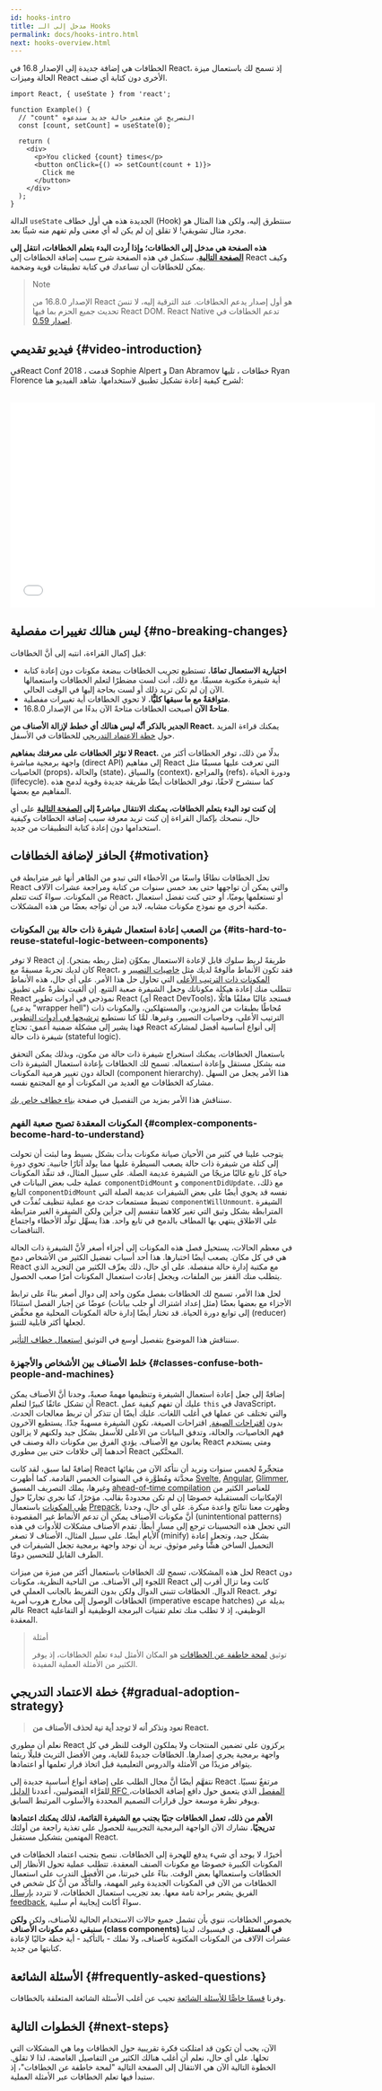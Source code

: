 ```yaml
---
id: hooks-intro
title: مدخل إلى الـ Hooks
permalink: docs/hooks-intro.html
next: hooks-overview.html
---
```


الخطافات هي إضافة جديدة إلى الإصدار 16.8 في React، إذ تسمح لك باستعمال ميزة الحالة وميزات React الأخرى دون كتابة أي صنف.

```js{4,5}
import React, { useState } from 'react';

function Example() {
  // "count" التصريح عن متغير حالة جديد سندعوه
  const [count, setCount] = useState(0);

  return (
    <div>
      <p>You clicked {count} times</p>
      <button onClick={() => setCount(count + 1)}>
        Click me
      </button>
    </div>
  );
}
```

الدالة `useState` الجديدة هذه هي أول خطاف (Hook) سنتطرق إليه، ولكن هذا المثال هو مجرد مثال تشويقي! لا تقلق إن لم يكن له أي معنى ولم تفهم منه شيئًا بعد.

**هذه الصفحة هي مدخل إلى الخطافات؛ وإذا أردت البدء بتعلم الخطافات، انتقل إلى [الصفحة التالية](/docs/hooks-overview.html).** سنكمل في هذه الصفحة شرح سبب إضافة الخطافات إلى React وكيف يمكن للخطافات أن تساعدك في كتابة تطبيقات قوية وضخمة.

>Note
>
> الإصدار 16.8.0 من React هو أول إصدار يدعم الخطافات. عند الترقية إليه، لا تنسَ تحديث جميع الحزم بما فيها React DOM.
> React Native تدعم الخطافات في [اصدار 0.59](https://facebook.github.io/react-native/blog/2019/03/12/releasing-react-native-059).

## فيديو تقديمي {#video-introduction}

فيReact Conf 2018  ، قدمت Sophie Alpert و Dan Abramov خطافات ، تليها Ryan Florence لشرح كيفية إعادة تشكيل تطبيق لاستخدامها. شاهد الفيديو هنا:

<br>

<iframe width="650" height="366" src="//www.youtube.com/embed/dpw9EHDh2bM" frameborder="0" allowfullscreen></iframe>

## ليس هنالك تغييرات مفصلية {#no-breaking-changes}

قبل إكمال القراءة، انتبه إلى أنَّ الخطافات:

* **اختيارية الاستعمال تمامًا.** تستطيع تجريب الخطافات ببضعة مكونات دون إعادة كتابة أية شيفرة مكتوبة مسبقًا. مع ذلك، أنت لست مضطرًا لتعلم الخطافات واستعمالها الآن إن لم تكن تريد ذلك أو لست بحاجة إليها في الوقت الحالي.
* **متوافقةٌ مع ما سبقها كليًّا.** لا تحوي الخطافات أية تغييرات مفصلية.
* **متاحةٌ الآن** أصبحت الخطافات متاحةً الآن بدءًا من الإصدار 16.8.0.

**الجدير بالذكر أنَّه ليس هنالك أي خطط لإزالة الأصناف من React.** يمكنك قراءة المزيد حول [خطة الاعتماد التدريجي](#gradual-adoption-strategy) للخطافات في الأسفل.

**لا تؤثر الخطافات على معرفتك بمفاهيم React.** بدلًا من ذلك، توفر الخطافات أكثر من واجهة برمجية مباشرة (direct API) إلى مفاهيم React التي تعرفت عليها مسبقًا مثل الخاصيات (props)، والحالة (state)، والسياق (context)، والمراجع (refs)، ودورة الحياة (lifecycle). كما سنشرح لاحقًا، توفر الخطافات أيضًا طريقة جديدة وقوية لدمج هذه المفاهيم مع بعضها.

**إن كنت تود البدء بتعلم الخطافات، يمكنك الانتقال مباشرةً إلى  [الصفحة التالية](/docs/hooks-overview.html)** على أي حال، ننصحك بإكمال القراءة إن كنت تريد معرفة سبب إضافة الخطافات وكيفية استخدامها دون إعادة كتابة التطبيقات من جديد.

## الحافز لإضافة الخطافات {#motivation}

تحل الخطافات نطاقًا واسعًا من الأخطاء التي تبدو من الظاهر أنها غير مترابطة في React والتي يمكن أن تواجهها حتى بعد خمس سنوات من كتابة ومراجعة عشرات الآلاف من المكونات. سواءً كنت تتعلم React، أو تستعلمها يوميًا، أو حتى كنت تفضل استعمال مكتبة أخرى مع نموذج مكونات مشابه، لابد من أن تواجه بعضًا من هذه المشكلات.

### من الصعب إعادة استعمال شيفرة ذات حالة بين المكونات {#its-hard-to-reuse-stateful-logic-between-components}

لا توفر React طريقةً لربط سلوك قابل لإعادة الاستعمال بمكوِّن (مثل ربطه بمتجر). إن كان لديك تجربةً مسبقةً مع React، فقد تكون الأنماط مألوفةً لديك مثل [خاصيات التصيير](/docs/render-props.html) و [المكونات ذات الترتيب الأعلى](/docs/higher-order-components.html) التي تحاول حل هذا الأمر. على أي حال، هذه الأنماط تتطلب منك إعادة هيكلة مكوناتك وجعل الشيفرة صعبة التتبع. إن ألقيت نظرةً على تطبيق React نموذجي في أدوات تطوير React (أي React DevTools)، فستجد غالبًا مغلفًا هائلًا (يدعى "wrapper hell") مُحاطًا بطبقات من المزودين، والمستهلكين، والمكونات ذات الترتيب الأعلى، وخاصيات التصيير، وغيرها. لمَّا كنا نستطيع [ترشيحها في أدوات التطوير](https://github.com/facebook/react-devtools/pull/503), فهذا يشير إلى مشكلة ضمنية أعمق: تحتاج React إلى أنواع أساسية أفضل لمشاركة شيفرة ذات حالة (stateful logic).

باستعمال الخطافات، يمكنك استخراج شيفرة ذات حالة من مكون، وبذلك يمكن التحقق منه بشكل مستقل وإعادة استعماله. تسمح لك الخطافات بإعادة استعمال الشيفرة ذات الحالة دون تغيير هرمية المكونات (component hierarchy). هذا الأمر يجعل من السهل مشاركة الخطافات مع العديد من المكونات أو مع المجتمع نفسه.

سنناقش هذا الأمر بمزيد من التفصيل في صفحة [بناء خطاف خاص بك](/docs/hooks-custom.html).

### المكونات المعقدة تصبح صعبة الفهم {#complex-components-become-hard-to-understand}

يتوجب علينا في كثير من الأحيان صيانة مكونات بدأت بشكل بسيط وما لبثت أن تحولت إلى كتلة من شيفرة ذات حالة يصعب السيطرة عليها مما يولد آثارًا جانبية. تحوي دورة حياة كل تابع غالبًا مزيجًا من الشيفرة عديمة الصلة. على سبيل المثال، قد تنفِّذ المكونات عملية جلب بعض البيانات في  `componentDidMount` و `componentDidUpdate`. مع ذلك، التابع `componentDidMount` نفسه قد يحوي أيضًا على بعض الشيفرات عديمة الصلة التي تضبط مستمعات حدث مع عملية تنظيف نُفذِّت في `componentWillUnmount`. الشيفرة المترابطة بشكل وثيق التي تغير كلاهما تنقسم إلى جزأين ولكن الشيفرة الغير مترابطة على الاطلاق ينتهي بها المطاف بالدمج في تابع واحد. هذا يسهِّل تولّد الأخطاء واجتماع التناقضات.

في معظم الحالات، يستحيل فصل هذه المكونات إلى أجزاء أصغر لأنَّ الشيفرة ذات الحالة هي في كل مكان. يصعب أيضًا اختبارها. هذا أحد أسباب تفضيل الكثير من الأشخاص دمج React مع مكتبة إدارة حالة منفصلة. على أي حال، ذلك يعرِّف الكثير من التجريد الذي يتطلب منك القفز بين الملفات، ويجعل إعادت استعمال المكونات أمرًا صعب الحصول.

لحل هذا الأمر، تسمح لك الخطافات بفصل مكون واحد إلى دوال أصغر بناءً على ترابط الأجزاء مع بعضها بعضًا (مثل إعداد اشتراك أو جلب بيانات) عوضًا عن إجبار الفصل استنادًا إلى توابع دورة الحياة. قد تختار أيضًا إدارة حالة المكونات المحلية مع مخفِّض (reducer) لجعلها أكثر قابلية للتنبؤ.

سنناقش هذا الموضوع بتفصيل أوسع في التوثيق [استعمال خطاف التأثير](/docs/hooks-effect.html#tip-use-multiple-effects-to-separate-concerns).

### خلط الأصناف بين الأشخاص والأجهزة {#classes-confuse-both-people-and-machines}

إضافةً إلى جعل إعادة استعمال الشيفرة وتنظيمها مهمةً صعبةً، وجدنا أنَّ الأصناف يمكن أن تشكل عائقًا كبيرًا لتعلم React. عليك أن تفهم كيفية عمل `this` في JavaScript، والتي تختلف عن عملها في أغلب اللغات. عليك أيضًا أن تتذكر أن تربط معالجات الحدث. بدون [اقتراحات الصيغة](https://babeljs.io/docs/en/babel-plugin-transform-class-properties/), اقتراحات الصيغة، تكون الشيفرة مسهبةً جدًا. يستطيع الآخرون فهم الخاصيات، والحالة، وتدفق البيانات من الأعلى للأسفل بشكل جيد ولكنهم لا يزالون يعانون مع الأصناف. يؤدي الفرق بين مكونات دالة وصنف في React ومتى يستخدم أحدهما إلى خلافات حتى بين مطوري React المحنَّكين.

إضافةً لما سبق، لقد كانت React متحجِّرةً لخمس سنوات ونريد أن نتأكد الآن من بقائها محدَّثة ومُطوَّرة في السنوات الخمس القادمة. كما أظهرت [Svelte](https://svelte.technology/), [Angular](https://angular.io/), [Glimmer](https://glimmerjs.com/), وغيرها، يملك التصريف المسبق [ahead-of-time compilation](https://en.wikipedia.org/wiki/Ahead-of-time_compilation) للعناصر الكثير من الإمكانيات المستقبلية خصوصًا إن لم تكن محدودةً بقالب. مؤخرًا، كنا نجري تجاربًا حول [طي المكونات](https://github.com/facebook/react/issues/7323) باستعمال [Prepack](https://prepack.io/), وظهرت معنا نتائج واعدة مبكرة. على أي حال، وجدنا أنَّ مكونات الأصناف يمكن أن تدعم الأنماط غير المقصودة (unintentional patterns) التي تجعل هذه التحسينات ترجع إلى مسارٍ أبطأ. تقدم الأصناف مشكلات للأدوات في هذه الأيام أيضًا. على سبيل المثال، الأصناف لا تصغر (minify) بشكل جيد، وتجعل إعادة التحميل الساخن هشًّا وغير موثوق. نريد أن نوجد واجهة برمجية تجعل الشيفرات في الطرف القابل للتحسين دومًا.

لحل هذه المشكلات، تسمح لك الخطافات باستعمال أكثر من ميزة من ميزات React دون اللجوء إلى الأصناف. من الناحية النظرية، مكونات React كانت وما تزال أقرب إلى الدوال. الخطافات تتبنى الدوال ولكن بدون التفريط بالجانب العملي في React. توفر الخطافات الوصول إلى مخارج هروب أمرية (imperative escape hatches) بديلة عن عالم React الوظيفي، إذ لا تطلب منك تعلم تقنيات البرمجة الوظيفية أو التفاعلية المعقدة.

>أمثلة
>
>توثيق [لمحة خاطفة عن الخطافات](/docs/hooks-overview.html) هو المكان الأمثل لبدء تعلم الخطافات، إذ يوفر الكثير من الأمثلة العملية المفيدة.

## خطة الاعتماد التدريجي {#gradual-adoption-strategy}

>**نعود ونذكر أنه لا توجد أية نية لحذف الأصناف من React.**

نعلم أن مطوري React يركزون على تضمين المنتجات ولا يملكون الوقت للنظر في كل واجهة برمجية يجري إصدارها. الخطافات جديدةٌ للغاية، ومن الأفضل التريث قليلًا ريثما يتوافر مزيدًا من الأمثلة والدروس التعليمية قبل اتخاذ قرار تعلمها أو اعتمادها.

نتفهَّم أيضًا أنَّ مجال الطلب على إضافة أنواع أساسية جديدة إلى React مرتفعٌ نسبيًا. للقرَّاء الفضوليين، أعددنا [الدليل RFC المفصل](https://github.com/reactjs/rfcs/pull/68) الذي يتعمق حول دافع إضافة الخطافات، ويوفر نظرة موسعة حول قرارات التصميم المحددة والأسلوب المرتبط السابق.

**الأهم من ذلك، تعمل الخطافات جنبًا بجنب مع الشيفرة القائمة، لذلك يمكنك اعتمادها تدريجيًا.** نشارك الآن الواجهة البرمجية التجريبية للحصول على تغذية راجعة من أولئك المهتمين بتشكيل مستقبل React.

أخيرًا، لا يوجد أي شيء يدفع للهجرة إلى الخطافات. ننصح بتجنب اعتماد الخطافات في المكونات الكبيرة خصوصًا مع مكونات الصنف المعقدة. تتطلب عملية تحول الأنظار إلى الخطافات واستعمالها بعض الوقت. بناءً على خبرتنا، من الأفضل التدرب على استعمال الخطافات من الآن في المكونات الجديدة وغير المهمة، والتأكُّد من أنَّ كل شخص في الفريق يشعر براحة تامة معها. بعد تجريب استعمال الخطافات، لا تتردد [بإرسال feedback](https://github.com/facebook/react/issues/new), سواءً أكانت إيجايبة أم سلبية.

بخصوص الخطافات، ننوي بأن تشمل جميع حالات الاستخدام الحالية للأصناف، ولكن **ولكن سنبقي دعم مكونات الأصناف (class components) في المستقبل.** ي فيسبوك، لدينا عشرات الآلاف من المكونات المكتوبة كأصناف، ولا نملك - بالتأكيد - أية خطة حاليًا لإعادة كتابتها من جديد.

## الأسئلة الشائعة {#frequently-asked-questions}

وفرنا [قسمًا خاصًّا للأسئلة الشائعة](/docs/hooks-faq.html) تجيب عن أغلب الأسئلة الشائعة المتعلقة بالخطافات.

## الخطوات التالية {#next-steps}

الآن، يجب أن تكون قد امتلكت فكرة تقريبية حول الخطافات وما هي المشكلات التي تحلها. على أي حال، نعلم أن أغلب هنالك الكثير من التفاصيل الغامضة، لذا لا تقلق. الخطوة التالية الآن هي الانتقال إلى الصفحة التالية "لمحة خاطفة عن الخطافات"، إذ ستبدأ فيها تعلم الخطافات عبر الأمثلة العملية.

